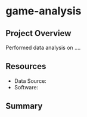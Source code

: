 # game-analysis

## Project Overview
Performed data analysis on ....

## Resources
- Data Source:
- Software: 

## Summary

